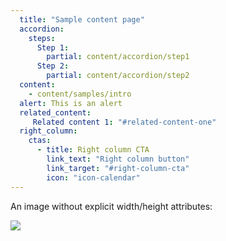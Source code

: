 ```yaml
---
  title: "Sample content page"
  accordion:
    steps:
      Step 1:
        partial: content/accordion/step1
      Step 2:
        partial: content/accordion/step2
  content:
    - content/samples/intro
  alert: This is an alert
  related_content:
     Related content 1: "#related-content-one"
  right_column:
    ctas:
      - title: Right column CTA
        link_text: "Right column button"
        link_target: "#right-column-cta"
        icon: "icon-calendar"
---
```


An image without explicit width/height attributes:

<img src="/packs/v1/media/images/content/hero-images/0013-3570599669a8da7d375320f4003d2d61.jpg">


